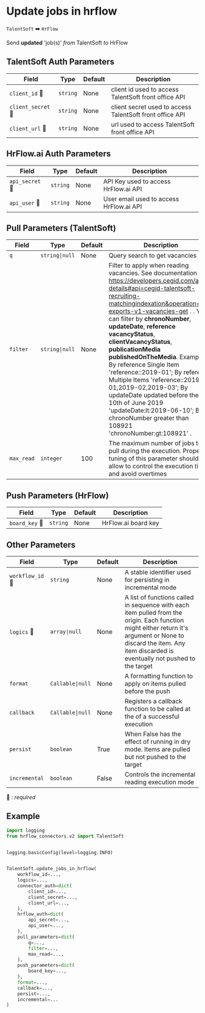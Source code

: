 # Update jobs in hrflow
`TalentSoft` :arrow_right: `HrFlow`

Send **updated** 'job(s)' _from_ TalentSoft _to_ HrFlow



## TalentSoft Auth Parameters

| Field | Type | Default | Description |
| ----- | ---- | ------- | ----------- |
| `client_id` :red_circle: | `string` | None | client id used to access TalentSoft front office API |
| `client_secret` :red_circle: | `string` | None | client secret used to access TalentSoft front office API |
| `client_url` :red_circle: | `string` | None | url used to access TalentSoft front office API |

## HrFlow.ai Auth Parameters

| Field | Type | Default | Description |
| ----- | ---- | ------- | ----------- |
| `api_secret` :red_circle: | `string` | None | API Key used to access HrFlow.ai API |
| `api_user` :red_circle: | `string` | None | User email used to access HrFlow.ai API |

## Pull Parameters (TalentSoft)

| Field | Type | Default | Description |
| ----- | ---- | ------- | ----------- |
| `q`  | `string\|null` | None | Query search to get vacancies |
| `filter`  | `string\|null` | None | Filter to apply when reading vacancies. See documentation at https://developers.cegid.com/api-details#api=cegid-talentsoft-recruiting-matchingindexation&operation=api-exports-v1-vacancies-get . . You can filter by **chronoNumber**, **updateDate**, **reference** **vacancyStatus**, **clientVacancyStatus**, **publicationMedia**  **publishedOnTheMedia**. Examples : By reference Single Item 'reference::2019-01'; By reference Multiple Items 'reference::2019-01,2019-02,2019-03';  By updateDate updated before the 10th of June 2019 'updateDate:lt:2019-06-10'; By chronoNumber greater than 108921  'chronoNumber:gt:108921' .  |
| `max_read`  | `integer` | 100 | The maximum number of jobs to pull during the execution. Proper tuning of this parameter should allow to control the execution time and avoid overtimes |

## Push Parameters (HrFlow)

| Field | Type | Default | Description |
| ----- | ---- | ------- | ----------- |
| `board_key` :red_circle: | `string` | None | HrFlow.ai board key |

## Other Parameters

| Field | Type | Default | Description |
| ----- | ---- | ------- | ----------- |
| `workflow_id` :red_circle: | `string` | None | A stable identifier used for persisting in incremental mode |
| `logics` :red_circle: | `array\|null` | None | A list of functions called in sequence with each item pulled from the origin. Each function might either return it's argument or None to discard the item. Any item discarded is eventually not pushed to the target |
| `format`  | `Callable\|null` | None | A formatting function to apply on items pulled before the push |
| `callback`  | `Callable\|null` | None | Registers a callback function to be called at the of a successful execution |
| `persist`  | `boolean` | True | When False has the effect of running in dry mode. Items are pulled but not pushed to the target |
| `incremental`  | `boolean` | False | Controls the incremental reading execution mode |

:red_circle: : *required*

## Example

```python
import logging
from hrflow_connectors.v2 import TalentSoft


logging.basicConfig(level=logging.INFO)


TalentSoft.update_jobs_in_hrflow(
    workflow_id=...,
    logics=...,
    connector_auth=dict(
        client_id=...,
        client_secret=...,
        client_url=...,
    ),
    hrflow_auth=dict(
        api_secret=...,
        api_user=...,
    ),
    pull_parameters=dict(
        q=...,
        filter=...,
        max_read=...,
    ),
    push_parameters=dict(
        board_key=...,
    ),
    format=...,
    callback=...,
    persist=...,
    incremental=...
)
```